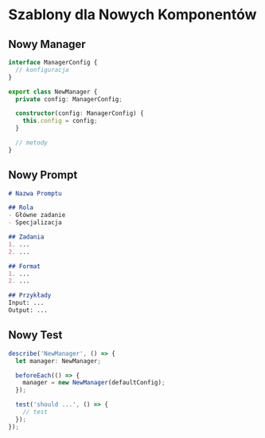 # Szablony dla Nowych Komponentów

## Nowy Manager
```typescript
interface ManagerConfig {
  // konfiguracja
}

export class NewManager {
  private config: ManagerConfig;

  constructor(config: ManagerConfig) {
    this.config = config;
  }

  // metody
}
```

## Nowy Prompt
```markdown
# Nazwa Promptu

## Rola
- Główne zadanie
- Specjalizacja

## Zadania
1. ...
2. ...

## Format
1. ...
2. ...

## Przykłady
Input: ...
Output: ...
```

## Nowy Test
```typescript
describe('NewManager', () => {
  let manager: NewManager;

  beforeEach(() => {
    manager = new NewManager(defaultConfig);
  });

  test('should ...', () => {
    // test
  });
});
``` 